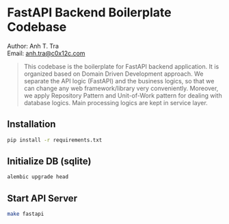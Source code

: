 # FastAPI Backend Boilerplate Codebase

Author: Anh T. Tra  
Email: anh.tra@c0x12c.com

> This codebase is the boilerplate for FastAPI backend application. It is organized based on Domain Driven Development approach. We separate the API logic (FastAPI) and the business logics, so that we can change any web framework/library very conveniently. Moreover, we apply Repository Pattern and Unit-of-Work pattern for dealing with database logics. Main processing logics are kept in service layer.

## Installation

```bash
pip install -r requirements.txt
```

## Initialize DB (sqlite)

```bash
alembic upgrade head
```

## Start API Server

```bash
make fastapi
```
